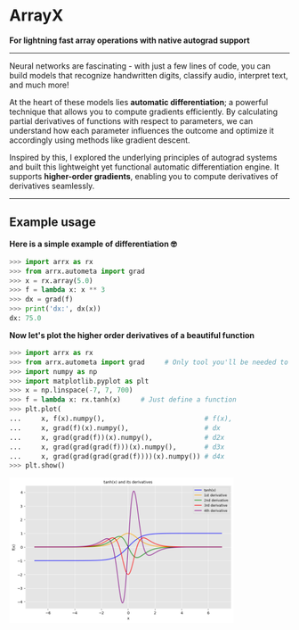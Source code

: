 # ArrayX

**For lightning fast array operations with native autograd support**

---

Neural networks are fascinating - with just a few lines of code, you can build models that recognize handwritten digits, classify audio, interpret text, and much more!

At the heart of these models lies **automatic differentiation**; a powerful technique that allows you to compute gradients efficiently. By calculating partial derivatives of functions with respect to parameters, we can understand how each parameter influences the outcome and optimize it accordingly using methods like gradient descent.

Inspired by this, I explored the underlying principles of autograd systems and built this lightweight yet functional automatic differentiation engine. It supports **higher-order gradients**, enabling you to compute derivatives of derivatives seamlessly.

---

## Example usage

**Here is a simple example of differentiation 🤓**
```python
>>> import arrx as rx
>>> from arrx.autometa import grad
>>> x = rx.array(5.0)
>>> f = lambda x: x ** 3
>>> dx = grad(f)
>>> print('dx:', dx(x))
dx: 75.0
```
**Now let's plot the higher order derivatives of a beautiful function**

```python
>>> import arrx as rx 
>>> from arrx.autometa import grad     # Only tool you'll be needed to calculate precise gradients
>>> import numpy as np
>>> import matplotlib.pyplot as plt
>>> x = np.linspace(-7, 7, 700)
>>> f = lambda x: rx.tanh(x)     # Just define a function
>>> plt.plot(
...     x, f(x).numpy(),                         # f(x),
...     x, grad(f)(x).numpy(),                   # dx
...     x, grad(grad(f))(x).numpy(),             # d2x
...     x, grad(grad(grad(f)))(x).numpy(),       # d3x
...     x, grad(grad(grad(grad(f))))(x).numpy()) # d4x
>>> plt.show()
```
<img src="plots/tanh_plots.png" alt="Plot of tanh and its derivatives" width="80%">
